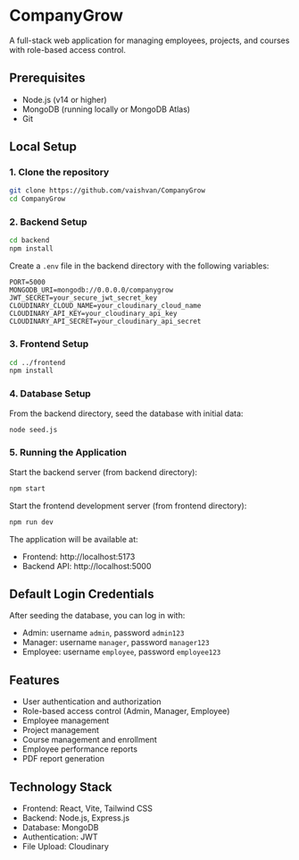 # CompanyGrow

A full-stack web application for managing employees, projects, and courses with role-based access control.

## Prerequisites

- Node.js (v14 or higher)
- MongoDB (running locally or MongoDB Atlas)
- Git

## Local Setup

### 1. Clone the repository

```bash
git clone https://github.com/vaishvan/CompanyGrow
cd CompanyGrow
```

### 2. Backend Setup

```bash
cd backend
npm install
```

Create a `.env` file in the backend directory with the following variables:

```
PORT=5000
MONGODB_URI=mongodb://0.0.0.0/companygrow
JWT_SECRET=your_secure_jwt_secret_key
CLOUDINARY_CLOUD_NAME=your_cloudinary_cloud_name
CLOUDINARY_API_KEY=your_cloudinary_api_key
CLOUDINARY_API_SECRET=your_cloudinary_api_secret
```

### 3. Frontend Setup

```bash
cd ../frontend
npm install
```

### 4. Database Setup

From the backend directory, seed the database with initial data:

```bash
node seed.js
```

### 5. Running the Application

Start the backend server (from backend directory):

```bash
npm start
```

Start the frontend development server (from frontend directory):

```bash
npm run dev
```

The application will be available at:
- Frontend: http://localhost:5173
- Backend API: http://localhost:5000

## Default Login Credentials

After seeding the database, you can log in with:

- Admin: username `admin`, password `admin123`
- Manager: username `manager`, password `manager123`
- Employee: username `employee`, password `employee123`

## Features

- User authentication and authorization
- Role-based access control (Admin, Manager, Employee)
- Employee management
- Project management
- Course management and enrollment
- Employee performance reports
- PDF report generation

## Technology Stack

- Frontend: React, Vite, Tailwind CSS
- Backend: Node.js, Express.js
- Database: MongoDB
- Authentication: JWT
- File Upload: Cloudinary
